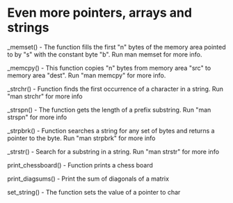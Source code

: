 Even more pointers, arrays and strings
====================================================

_memset() - The function fills the first "n" bytes of the memory area pointed to by "s" with the constant byte "b". Run man memset for more info.


_memcpy() - This function copies "n" bytes from memory area "src" to memory area "dest". Run "man memcpy" for more info.


_strchr() - Function finds the first occurrence of a character in a string. Run "man strchr" for more info


_strspn() - The function gets the length of a prefix substring. Run "man strspn" for more info


_strpbrk() - Function searches a string for any set of bytes and returns a pointer to the byte. Run "man strpbrk" for more info


_strstr() - Search for a substring in a string. Run "man strstr" for more info


print_chessboard() - Function prints a chess board


print_diagsums() - Print the sum of diagonals of a matrix


set_string() - The function sets the value of a pointer to char

